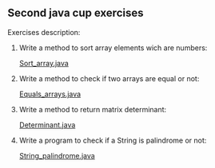 ## Second java cup exercises
Exercises description:

1. Write a method to sort array elements wich are numbers:
	
	[Sort_array.java](Sort_array.java)

2. Write a method to check if two arrays are equal or not:

	[Equals_arrays.java](Equals_arrays.java)

3. Write a method to return matrix determinant:

	[Determinant.java](Determinant.java)

4. Write a program to check if a String is palindrome or not:

	[String_palindrome.java](String_palindrome.java)
